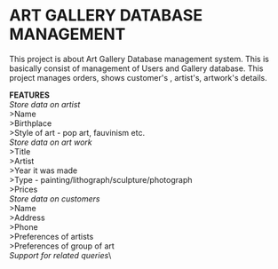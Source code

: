 # ART GALLERY DATABASE MANAGEMENT
This project is about Art Gallery Database management system. This is basically consist of management of Users and Gallery database. This project manages orders, shows customer's , artist's, artwork's details.

 <b>FEATURES</b>\
 *Store data on artist*\
    >Name<br>
    >Birthplace\
    >Style of art - pop art, fauvinism etc.\
 *Store data on art work*\
    >Title\
    >Artist\
    >Year it was made\
    >Type - painting/lithograph/sculpture/photograph\
    >Prices\
 *Store data on customers*\
    >Name\
    >Address\
    >Phone\
    >Preferences of artists\
    >Preferences of group of art\
 *Support for related queries*\
 
